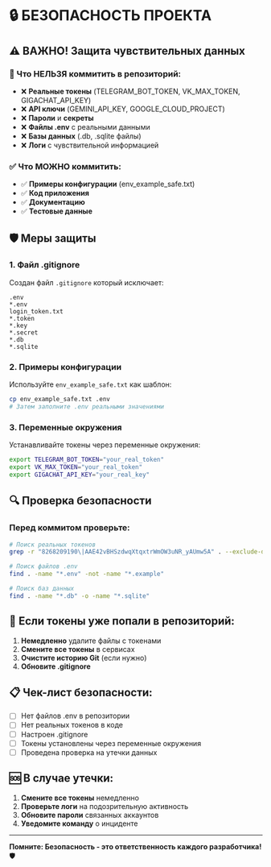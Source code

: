 # 🔒 БЕЗОПАСНОСТЬ ПРОЕКТА

## ⚠️ ВАЖНО! Защита чувствительных данных

### 🚨 Что НЕЛЬЗЯ коммитить в репозиторий:

- ❌ **Реальные токены** (TELEGRAM_BOT_TOKEN, VK_MAX_TOKEN, GIGACHAT_API_KEY)
- ❌ **API ключи** (GEMINI_API_KEY, GOOGLE_CLOUD_PROJECT)
- ❌ **Пароли** и **секреты**
- ❌ **Файлы .env** с реальными данными
- ❌ **Базы данных** (.db, .sqlite файлы)
- ❌ **Логи** с чувствительной информацией

### ✅ Что МОЖНО коммитить:

- ✅ **Примеры конфигурации** (env_example_safe.txt)
- ✅ **Код приложения**
- ✅ **Документацию**
- ✅ **Тестовые данные**

## 🛡️ Меры защиты

### 1. Файл .gitignore
Создан файл `.gitignore` который исключает:
```
.env
*.env
login_token.txt
*.token
*.key
*.secret
*.db
*.sqlite
```

### 2. Примеры конфигурации
Используйте `env_example_safe.txt` как шаблон:
```bash
cp env_example_safe.txt .env
# Затем заполните .env реальными значениями
```

### 3. Переменные окружения
Устанавливайте токены через переменные окружения:
```bash
export TELEGRAM_BOT_TOKEN="your_real_token"
export VK_MAX_TOKEN="your_real_token"
export GIGACHAT_API_KEY="your_real_key"
```

## 🔍 Проверка безопасности

### Перед коммитом проверьте:
```bash
# Поиск реальных токенов
grep -r "8268209190\|AAE42vBHSzdwqXtqxtrWmOW3uNR_yAUmw5A" . --exclude-dir=.git

# Поиск файлов .env
find . -name "*.env" -not -name "*.example"

# Поиск баз данных
find . -name "*.db" -o -name "*.sqlite"
```

## 🚨 Если токены уже попали в репозиторий:

1. **Немедленно** удалите файлы с токенами
2. **Смените все токены** в сервисах
3. **Очистите историю Git** (если нужно)
4. **Обновите .gitignore**

## 📋 Чек-лист безопасности:

- [ ] Нет файлов .env в репозитории
- [ ] Нет реальных токенов в коде
- [ ] Настроен .gitignore
- [ ] Токены установлены через переменные окружения
- [ ] Проведена проверка на утечки данных

## 🆘 В случае утечки:

1. **Смените все токены** немедленно
2. **Проверьте логи** на подозрительную активность
3. **Обновите пароли** связанных аккаунтов
4. **Уведомите команду** о инциденте

---

**Помните: Безопасность - это ответственность каждого разработчика!** 🛡️
